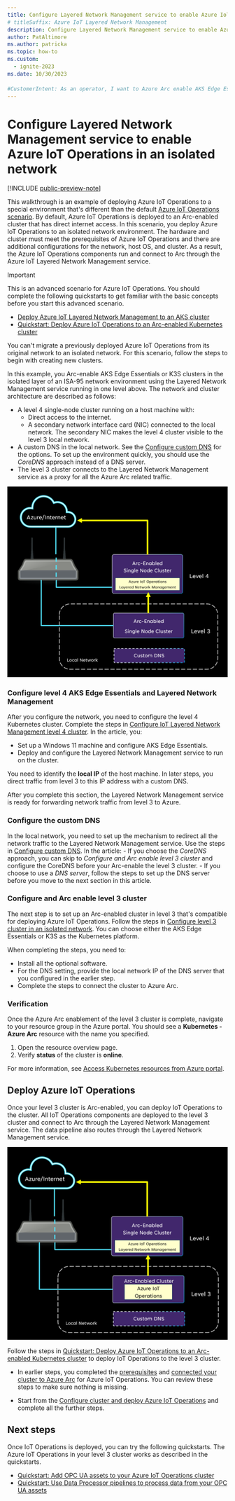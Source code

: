 ```yaml
---
title: Configure Layered Network Management service to enable Azure IoT Operations in an isolated network
# titleSuffix: Azure IoT Layered Network Management
description: Configure Layered Network Management service to enable Azure IoT Operations in an isolated network.
author: PatAltimore
ms.author: patricka
ms.topic: how-to
ms.custom:
  - ignite-2023
ms.date: 10/30/2023

#CustomerIntent: As an operator, I want to Azure Arc enable AKS Edge Essentials clusters using Layered Network Management so that I have secure isolate devices.
---
```


# Configure Layered Network Management service to enable Azure IoT Operations in an isolated network

[!INCLUDE [public-preview-note](../includes/public-preview-note.md)]

This walkthrough is an example of deploying Azure IoT Operations to a special environment that's different than the default [Azure IoT Operations scenario](../get-started/quickstart-deploy.md). By default, Azure IoT Operations is deployed to an Arc-enabled cluster that has direct internet access. In this scenario, you deploy Azure IoT Operations to an isolated network environment. The hardware and cluster must meet the prerequisites of Azure IoT Operations and there are additional configurations for the network, host OS, and cluster. As a result, the Azure IoT Operations components run and connect to Arc through the Azure IoT Layered Network Management service.

>[!IMPORTANT]
> This is an advanced scenario for Azure IoT Operations. You should complete the following quickstarts to get familiar with the basic concepts before you start this advanced scenario.
> - [Deploy Azure IoT Layered Network Management to an AKS cluster](howto-deploy-aks-layered-network.md)
> - [Quickstart: Deploy Azure IoT Operations to an Arc-enabled Kubernetes cluster](../get-started/quickstart-deploy.md)
>
> You can't migrate a previously deployed Azure IoT Operations from its original network to an isolated network. For this scenario, follow the steps to begin with creating new clusters.

In this example, you Arc-enable AKS Edge Essentials or K3S clusters in the isolated layer of an ISA-95 network environment using the Layered Network Management service running in one level above.
The network and cluster architecture are described as follows:
- A level 4 single-node cluster running on a host machine with:
    - Direct access to the internet.
    - A secondary network interface card (NIC) connected to the local network. The secondary NIC makes the level 4 cluster visible to the level 3 local network.
- A custom DNS in the local network. See the [Configure custom DNS](howto-configure-layered-network.md#configure-custom-dns) for the options. To set up the environment quickly, you should use the *CoreDNS* approach instead of a DNS server.
- The level 3 cluster connects to the Layered Network Management service as a proxy for all the Azure Arc related traffic.

![Diagram of a logical isolated network configuration.](./media/howto-configure-layered-network/logical-network-segmentation.png)


### Configure level 4 AKS Edge Essentials and Layered Network Management

After you configure the network, you need to configure the level 4 Kubernetes cluster. Complete the steps in [Configure IoT Layered Network Management level 4 cluster](./howto-configure-l4-cluster-layered-network.md). In the article, you:

- Set up a Windows 11 machine and configure AKS Edge Essentials.
- Deploy and configure the Layered Network Management service to run on the cluster.

You need to identify the **local IP** of the host machine. In later steps, you direct traffic from level 3 to this IP address with a custom DNS.

After you complete this section, the Layered Network Management service is ready for forwarding network traffic from level 3 to Azure.

### Configure the custom DNS

In the local network, you need to set up the mechanism to redirect all the network traffic to the Layered Network Management service. Use the steps in [Configure custom DNS](howto-configure-layered-network.md#configure-custom-dns). In the article:
    - If you choose the *CoreDNS* approach, you can skip to *Configure and Arc enable level 3 cluster* and configure the CoreDNS before your Arc-enable the level 3 cluster.
    - If you choose to use a *DNS server*, follow the steps to set up the DNS server before you move to the next section in this article.

### Configure and Arc enable level 3 cluster

The next step is to set up an Arc-enabled cluster in level 3 that's compatible for deploying Azure IoT Operations. Follow the steps in [Configure level 3 cluster in an isolated network](./howto-configure-l3-cluster-layered-network.md). You can choose either the AKS Edge Essentials or K3S as the Kubernetes platform.

When completing the steps, you need to:
- Install all the optional software.
- For the DNS setting, provide the local network IP of the DNS server that you configured in the earlier step.
- Complete the steps to connect the cluster to Azure Arc.

### Verification

Once the Azure Arc enablement of the level 3 cluster is complete, navigate to your resource group in the Azure portal. You should see a **Kubernetes - Azure Arc** resource with the name you specified.

1. Open the resource overview page. 
1. Verify **status** of the cluster is **online**.

For more information, see [Access Kubernetes resources from Azure portal](/azure/azure-arc/kubernetes/kubernetes-resource-view).

## Deploy Azure IoT Operations

Once your level 3 cluster is Arc-enabled, you can deploy IoT Operations to the cluster. All IoT Operations components are deployed to the level 3 cluster and connect to Arc through the Layered Network Management service. The data pipeline also routes through the Layered Network Management service.

![Network diagram that shows IoT Operations running on a level 3 cluster.](./media/howto-configure-layered-network/logical-network-segmentation-2.png)

Follow the steps in [Quickstart: Deploy Azure IoT Operations to an Arc-enabled Kubernetes cluster](../get-started/quickstart-deploy.md) to deploy IoT Operations to the level 3 cluster.

- In earlier steps, you completed the [prerequisites](../get-started/quickstart-deploy.md#prerequisites) and [connected your cluster to Azure Arc](../get-started/quickstart-deploy.md#connect-a-kubernetes-cluster-to-azure-arc) for Azure IoT Operations. You can review these steps to make sure nothing is missing. 

- Start from the [Configure cluster and deploy Azure IoT Operations](../get-started/quickstart-deploy.md#configure-cluster-and-deploy-azure-iot-operations) and complete all the further steps.


## Next steps

Once IoT Operations is deployed, you can try the following quickstarts. The Azure IoT Operations in your level 3 cluster works as described in the quickstarts.

- [Quickstart: Add OPC UA assets to your Azure IoT Operations cluster](../get-started/quickstart-add-assets.md)
- [Quickstart: Use Data Processor pipelines to process data from your OPC UA assets](../get-started/quickstart-process-telemetry.md)
